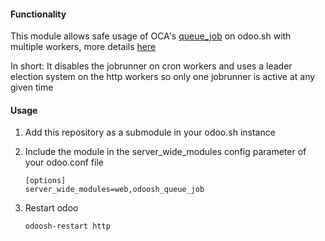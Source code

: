 #### Functionality

This module allows safe usage of OCA's [queue_job](https://github.com/OCA/queue/tree/16.0/queue_job ) on odoo.sh with multiple workers, more details [here](https://pledra.com/blog/tech-4/running-queue-job-on-odoo-sh-1)

In short: It disables the jobrunner on cron workers and uses a leader election system on the http workers so only one jobrunner is active at any given time

#### Usage

1. Add this repository as a submodule in your odoo.sh instance

2. Include the module in the server_wide_modules config parameter of your odoo.conf file

   ```
   [options]
   server_wide_modules=web,odoosh_queue_job
   ```

3. Restart odoo

   ```
   odoosh-restart http
   ```

